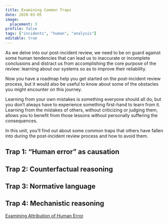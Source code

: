 ```yaml
---
title: Examining Common Traps
date: 2020-03-05
image:
  placement: 3
profile: false
tags: ["incidents", "human", "analysis"]
editable: true
---
```


As we delve into our post-incident review, we need to be on guard against some
human tendencies that can lead us to inaccurate or incomplete conclusions and
distract us from accomplishing the core purpose of the review: learning about
our systems so as to improve their reliability.

Now you have a roadmap help you get started on the post-incident review process,
but it would also be useful to know about some of the obstacles you might
encounter on this journey.

Learning from your own mistakes is something everyone should all do, but you
don’t always have to experience something first-hand to learn from it. Learning
from the mistakes of others, without criticizing or judging them, allows you to
benefit from those lessons without personally suffering the consequences.

In this unit, you’ll find out about some common traps that others have fallen
into during the post-incident review process and how to avoid them.

## Trap 1: “Human error” as causation


## Trap 2: Counterfactual reasoning


## Trap 3: Normative language


## Trap 4: Mechanistic reasoning

[Examining Attribution of Human Error](/post/examining-attribution-of-human-error/)